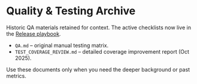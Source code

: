 # Quality & Testing Archive

Historic QA materials retained for context. The active checklists now live in the [Release playbook](../../../distribution/release-playbook.md).

- `QA.md` – original manual testing matrix.
- `TEST_COVERAGE_REVIEW.md` – detailed coverage improvement report (Oct 2025).

Use these documents only when you need the deeper background or past metrics.
